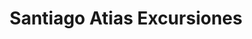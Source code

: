---
title: "Santiago Atias Excursiones"
url: /san-pedro-de-atacama/santiago-atias-excursiones/
shop: agencia de viajes
---